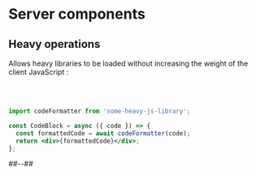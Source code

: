 <!-- .slide: class="two-column with-code " -->

# Server components

## Heavy operations

Allows heavy libraries to be loaded without increasing the weight of the client JavaScript :

<br/>
<br/>

```jsx
import codeFormatter from 'some-heavy-js-library';

const CodeBlock = async ({ code }) => {
  const formattedCode = await codeFormatter(code);
  return <div>{formattedCode}</div>;
};
```

##--##
